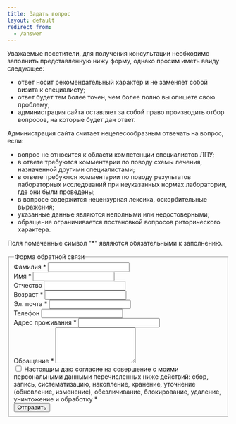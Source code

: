 ```yaml
---
title: Задать вопрос
layout: default
redirect_from:
  - /answer
---
```


Уважаемые посетители, для получения консультации необходимо заполнить представленную нижу форму, однако просим иметь ввиду следующее:

- ответ носит рекомендательный характер и не заменяет собой визита к специалисту;
- ответ будет тем более точен, чем более полно вы опишете свою проблему;
- администрация сайта оставляет за собой право производить отбор вопросов, на которые будет дан ответ.

Администрация сайта считает нецелесообразным отвечать на вопрос, если:

- вопрос не относится к области компетенции специалистов ЛПУ;
- в ответе требуются комментарии по поводу схемы лечения, назначенной другими специалистами;
- в ответе требуются комментарии по поводу результатов лабораторных исследований при неуказанных нормах лаборатории, где они были проведены;
- в вопросе содержится нецензурная лексика, оскорбительные выражения;
- указанные данные являются неполными или недостоверными;
- обращение ограничивается постановкой вопросов риторического характера.

Поля помеченные символ "<span class="is-req">*</span>" являются обязательными к заполнению.

<form>
  <fieldset>
  <legend>Форма обратной связи</legend>
    <div class="is-row">
        <div class="form-item is-col">
            <label>Фамилия <span class="is-req">*</span></label>
            <input type="text" name="surname" required>
        </div>
        <div class="form-item is-col">
            <label>Имя <span class="is-req">*</span></label>
            <input type="text" name="name" required>
        </div>
    </div>
    <div class="is-row">
        <div class="form-item is-col">
            <label>Отчество</label>
            <input type="text" name="middlename">
        </div>
        <div class="form-item is-col">
            <label>Возраст <span class="is-req">*</span></label>
            <input type="text" name="age" required>
        </div>
    </div>
    <div class="is-row">
        <div class="form-item is-col">
            <label>Эл. почта <span class="is-req">*</span></label>
            <input type="text" name="email" required>
        </div>
        <div class="form-item is-col">
            <label>Телефон</label>
            <input type="text" name="phone">
        </div>
    </div>
    <div class="is-row">
        <div class="form-item is-col">
            <label>Адрес проживания <span class="is-req">*</span></label>
            <input type="text" name="address" required>
        </div>
    </div>
    <div class="form-item">
      <label>Обращение <span class="is-req">*</span></label>
      <textarea name="user-about" rows="5" name="message" required></textarea>
    </div>
    <div class="form-item">
        <label class="is-checkbox"><input type="checkbox" required> Настоящим даю согласие на совершение с моими персональными данными перечисленных ниже действий: сбор, запись, систематизацию, накопление, хранение, уточнение (обновление, изменение), обезличивание, блокирование, удаление, уничтожение и обработку <span class="is-req">*</span></label>
    </div>
    <div class="form-item is-buttons">
      <button type="submit" class="button">Отправить</button>
    </div>
  </fieldset>
</form>